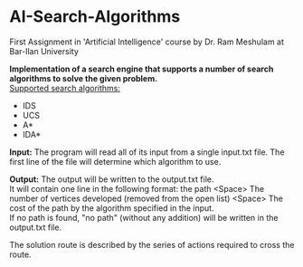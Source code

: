 # AI-Search-Algorithms
First Assignment in 'Artificial Intelligence' course by Dr. Ram Meshulam at Bar-Ilan University

**Implementation of a search engine that supports a number of search algorithms to solve the given problem.**  
<ins>Supported search algorithms:</ins>
* IDS
* UCS
* A*
* IDA*

**Input:** The program will read all of its input from a single input.txt file. The first line of the file will determine which algorithm to use.

**Output:** The output will be written to the output.txt file.  
It will contain one line in the following format:
the path <Space<Space>> The number of vertices developed (removed from the open list) <Space<Space>> The cost of the path by the algorithm specified in the input.  
If no path is found, "no path" (without any addition) will be written in the output.txt file.

The solution route is described by the series of actions required to cross the route.
